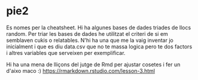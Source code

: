 # pie2
Es nomes per la cheatsheet. Hi ha algunes bases de dades triades de llocs random. Per triar les bases de dades he utilitzat el criteri de si em semblaven cukis o relatables. N'hi ha una que me la vaig inventar jo inicialment i que es diu data.csv que no te massa logica pero te dos factors i altres variables que serveixen per exemplificar.

Hi ha una mena de lliçons del jutge de Rmd per ajustar cosetes i fer un d'aixo maco :)
https://rmarkdown.rstudio.com/lesson-3.html
